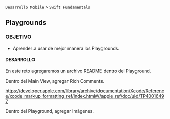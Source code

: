 
`Desarrollo Mobile` > `Swift Fundamentals`


## Playgrounds

### OBJETIVO

- Aprender a usar de mejor manera los Playgrounds.

#### DESARROLLO


En este reto agregaremos un archivo README dentro del Playground.

Dentro del Main View, agregar Rich Comments.

https://developer.apple.com/library/archive/documentation/Xcode/Reference/xcode_markup_formatting_ref/index.html#//apple_ref/doc/uid/TP40016497

Dentro del Playground, agregar Imágenes.